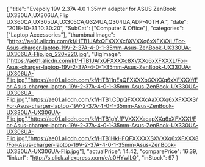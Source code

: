 {
	"title": "Evepoly 19V 2.37A 4.0 1.35mm adapter for ASUS ZenBook UX330UA,UX306UA,Flip UX360CA,UX305UA,UX305CA,Q324UA,Q304UA,ADP-40TH A.",
	"date": "2018-10-31 10:30:20",
	"SubCat": ["Computer & Office"],
	"categories": ["Laptop Accessories"],
	"thumbnailImage": "https://ae01.alicdn.com/kf/HTB1JAfxQFXXXXc8XVXXq6xXFXXXL/For-Asus-charger-laptop-19V-2-37A-4-0-1-35mm-Asus-ZenBook-UX330UA-UX306UA-Flip.jpg_220x220.jpg",
	"BigImage": ["https://ae01.alicdn.com/kf/HTB1JAfxQFXXXXc8XVXXq6xXFXXXL/For-Asus-charger-laptop-19V-2-37A-4-0-1-35mm-Asus-ZenBook-UX330UA-UX306UA-Flip.jpg","https://ae01.alicdn.com/kf/HTB11nEaQFXXXXbtXXXXq6xXFXXXf/For-Asus-charger-laptop-19V-2-37A-4-0-1-35mm-Asus-ZenBook-UX330UA-UX306UA-Flip.jpg","https://ae01.alicdn.com/kf/HTB1.CDpQFXXXXcAaXXXq6xXFXXXS/For-Asus-charger-laptop-19V-2-37A-4-0-1-35mm-Asus-ZenBook-UX330UA-UX306UA-Flip.jpg","https://ae01.alicdn.com/kf/HTB1gY.fPVXXXXacapXXq6xXFXXX1/For-Asus-charger-laptop-19V-2-37A-4-0-1-35mm-Asus-ZenBook-UX330UA-UX306UA-Flip.jpg","https://ae01.alicdn.com/kf/HTB1HkHFQFXXXXXSXVXXq6xXFXXX8/For-Asus-charger-laptop-19V-2-37A-4-0-1-35mm-Asus-ZenBook-UX330UA-UX306UA-Flip.jpg"],
	"actualPrice": 14.42,
	"comparePrice": 16.39,
	"linkurl": "http://s.click.aliexpress.com/e/c0HYwILQ",
	"inStock": 97
}
